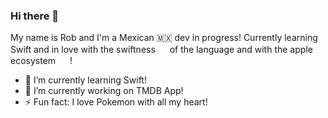 ### Hi there 👋

My name is Rob and I'm a Mexican 🇲🇽 dev in progress! Currently learning Swift and in love with the swiftness <img src="https://emojis.slackmojis.com/emojis/images/1643510289/50228/swift.png" width="15" height="15"> of the language and with the apple ecosystem <img src="https://emojis.slackmojis.com/emojis/images/1643514043/24/appleinc.png" width="15" height="15"> !

- 🌱 I’m currently learning Swift!
- 🔭 I’m currently working on TMDB App!
- ⚡ Fun fact: I love Pokemon with all my heart! <img src="https://emojis.slackmojis.com/emojis/images/1643514062/186/pokeball.png" width="15" height="15">
